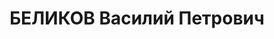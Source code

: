 ---
title: БЕЛИКОВ Василий Петрович
description: 'Род. в 1904, с. Дмитриевское, русский, обр.: низшее, бывший член ВКП(б).
  Проживал: Красногвардейский р-н, с. Евдокимовское. Ответственный редактор газеты
  "Путь Ильича"

  Арестован 04.10.1937. Приговор: ВМН. Расстрелян'
---